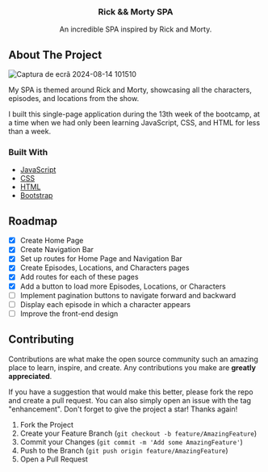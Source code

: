 
<br/>
<div align="center">

<h3 align="center">Rick && Morty SPA</h3>
<p align="center">
An incredible SPA inspired by Rick and Morty.


  


</p>
</div>

## About The Project
![Captura de ecrã 2024-08-14 101510](https://github.com/user-attachments/assets/ec1c8e54-e264-4a86-88c2-0870e2f09c92)

My SPA is themed around Rick and Morty, showcasing all the characters, episodes, and locations from the show.

I built this single-page application during the 13th week of the bootcamp, at a time when we had only been learning JavaScript, CSS, and HTML for less than a week.
### Built With

- [JavaScript](https://developer.mozilla.org/pt-BR/docs/Web/JavaScript)
- [CSS](https://developer.mozilla.org/pt-BR/docs/Web/CSS)
- [HTML](https://developer.mozilla.org/pt-BR/docs/Web/HTML)
- [Bootstrap](https://getbootstrap.com)
## Roadmap

- [x] Create Home Page
- [x] Create Navigation Bar
- [x] Set up routes for Home Page and Navigation Bar
- [x] Create Episodes, Locations, and Characters pages
- [x] Add routes for each of these pages
- [x] Add a button to load more Episodes, Locations, or Characters
- [ ] Implement pagination buttons to navigate forward and backward
- [ ] Display each episode in which a character appears
- [ ] Improve the front-end design
## Contributing

Contributions are what make the open source community such an amazing place to learn, inspire, and create. Any contributions you make are **greatly appreciated**.

If you have a suggestion that would make this better, please fork the repo and create a pull request. You can also simply open an issue with the tag "enhancement".
Don't forget to give the project a star! Thanks again!

1. Fork the Project
2. Create your Feature Branch (`git checkout -b feature/AmazingFeature`)
3. Commit your Changes (`git commit -m 'Add some AmazingFeature'`)
4. Push to the Branch (`git push origin feature/AmazingFeature`)
5. Open a Pull Request

